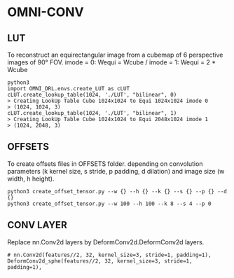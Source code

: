 # OMNI-CONV

## LUT
To reconstruct an equirectangular image from a cubemap of 6 perspective images of 90° FOV.
imode = 0: Wequi = Wcube / imode = 1: Wequi = 2 * Wcube
```
python3
import OMNI_DRL.envs.create_LUT as cLUT
cLUT.create_lookup_table(1024, './LUT', "bilinear", 0)
> Creating LookUp Table Cube 1024x1024 to Equi 1024x1024 imode 0
> (1024, 1024, 3)
cLUT.create_lookup_table(1024, './LUT', "bilinear", 1)
> Creating LookUp Table Cube 1024x1024 to Equi 2048x1024 imode 1
> (1024, 2048, 3)
```

## OFFSETS
To create offsets files in OFFSETS folder. depending on convolution parameters (k kernel size, s stride, p padding, d dilation) and image size (w width, h height).
```
python3 create_offset_tensor.py --w {} --h {} --k {} --s {} --p {} --d {}
python3 create_offset_tensor.py --w 100 --h 100 --k 8 --s 4 --p 0
```

## CONV LAYER
Replace nn.Conv2d layers by DeformConv2d.DeformConv2d layers.

```
# nn.Conv2d(features//2, 32, kernel_size=3, stride=1, padding=1),
DeformConv2d_sphe(features//2, 32, kernel_size=3, stride=1, padding=1),
```

